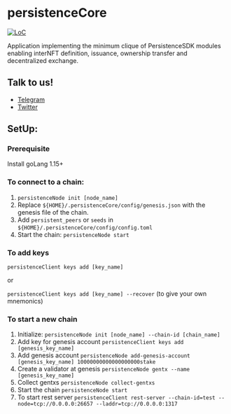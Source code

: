 # persistenceCore

[![LoC](https://tokei.rs/b1/github/persistenceOne/persistenceCore)](https://github.com/persistenceOne/persistenceCore)


Application implementing the minimum clique of PersistenceSDK modules enabling interNFT definition, issuance, ownership transfer and decentralized exchange.

## Talk to us!
*   [Telegram](https://t.me/PersistenceOneChat)
*   [Twitter](https://twitter.com/PersistenceOne)

## SetUp:

### Prerequisite

Install goLang 1.15+

### To connect to a chain:

1. `persistenceNode init [node_name]`
2. Replace `${HOME}/.persistenceCore/config/genesis.json` with the genesis file of the chain.
3. Add `persistent_peers` or `seeds` in `${HOME}/.persistenceCore/config/config.toml`
4. Start the chain: `persistenceNode start`

### To add keys

`persistenceClient keys add [key_name]`

or

`persistenceClient keys add [key_name] --recover` (to give your own mnemonics)

### To start a new chain
1. Initialize: `persistenceNode init [node_name] --chain-id [chain_name]`
2. Add key for genesis account `persistenceClient keys add [genesis_key_name]`
3. Add genesis account `persistenceNode add-genesis-account [genesis_key_name] 10000000000000000000stake`
4. Create a validator at genesis `persistenceNode gentx --name [genesis_key_name]`
5. Collect gentxs `persistenceNode collect-gentxs`
6. Start the chain `persistenceNode start`
7. To start rest server `persistenceClient rest-server --chain-id=test --node=tcp://0.0.0.0:26657 --laddr=tcp://0.0.0.0:1317`
